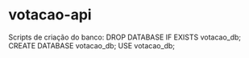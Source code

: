 # votacao-api


Scripts de criação do banco:
DROP DATABASE IF EXISTS votacao_db;
CREATE DATABASE votacao_db;
USE votacao_db;

